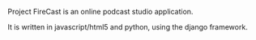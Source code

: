 Project FireCast is an online podcast studio application.

It is written in javascript/html5 and python, using the django framework.
